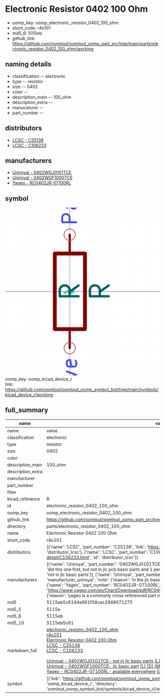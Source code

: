 # Electronic Resistor 0402 100 Ohm

  
* oomp_key: oomp_electronic_resistor_0402_100_ohm 
* short_code: r4o101
* md5_6: 5115eb  
* github_link: https://github.com/oomlout/oomlout_oomp_part_src/tree/main/parts/electronic_resistor_0402_100_ohm/working  
## naming details
* classification -- electronic
* type -- resistor
* size -- 0402
* color -- 
* description_main -- 100_ohm
* description_extra -- 
* manucaturer -- 
* part_number -- 

## distributors
* [LCSC - C25138](https://lcsc.com/product-detail/C25138.html)  
* [LCSC - C106233](https://lcsc.com/product-detail/C106233.html)  

## manufacturers
* [Uniroyal - 0402WGJ0101TCE]()  
* [Uniroyal - 0402WGF1000TCE]()  
* [Yageo - RC0402JR-07100RL](https://www.yageo.com/en/Chart/Download/pdf/RC0402JR-07100RL)  

## symbol

![](symbol/0/working/working_600.png)  
oomp_key: oomp_kicad_device_r  
link: https://github.com/oomlout/oomlout_oomp_symbol_bot/tree/main/symbols/kicad_device_r/working  


## full_summary
| name | value | 
| --- | --- | 
| name | value | 
| classification | electronic | 
| type | resistor | 
| size | 0402 | 
| color |  | 
| description_main | 100_ohm | 
| description_extra |  | 
| manufacturer |  | 
| part_number |  | 
| filter |  | 
| kicad_reference | R | 
| id | electronic_resistor_0402_100_ohm | 
| oomp_key | oomp_electronic_resistor_0402_100_ohm | 
| github_link | https://github.com/oomlout/oomlout_oomp_part_src/tree/main/parts/electronic_resistor_0402_100_ohm/working | 
| directory | parts/electronic_resistor_0402_100_ohm | 
| name | Electronic Resistor 0402 100 Ohm | 
| short_code | r4o101 | 
| distributors | [{'name': 'LCSC', 'part_number': 'C25138', 'link': 'https://lcsc.com/product-detail/C25138.html', 'id': 'distributor_lcsc'}, {'name': 'LCSC', 'part_number': 'C106233', 'link': 'https://lcsc.com/product-detail/C106233.html', 'id': 'distributor_lcsc'}] | 
| manufacturers | [{'name': 'Uniroyal', 'part_number': '0402WGJ0101TCE', 'link': '', 'id': 'manufacturer_uniroyal', 'note': {'reason': 'did this one first, but not in jlc pcb basic parts and 1 percent are and they are the same price', 'reason_short': 'not in jlc basic parts'}}, {'name': 'Uniroyal', 'part_number': '0402WGF1000TCE', 'link': '', 'id': 'manufacturer_uniroyal', 'note': {'reason': 'in the jlc basic parts catalogue', 'reason_short': 'jlc basic part'}}, {'name': 'Yageo', 'part_number': 'RC0402JR-07100RL', 'link': 'https://www.yageo.com/en/Chart/Download/pdf/RC0402JR-07100RL', 'id': 'manufacturer_yageo', 'note': {'reason': 'yageo is a commonly cross referenced part number', 'reason_short': 'available everywhere'}}] | 
| md5 | 5115eb5c6144e661f58cec2948671275 | 
| md5_5 | 5115e | 
| md5_6 | 5115eb | 
| md5_10 | 5115eb5c61 | 
| markdown_full | [electronic_resistor_0402_100_ohm](https://github.com/oomlout/oomlout_oomp_part_src/tree/main/parts/electronic_resistor_0402_100_ohm/working)<br>[r4o101](https://github.com/oomlout/oomlout_oomp_part_src/tree/main/parts/electronic_resistor_0402_100_ohm/working)<br>[Electronic Resistor 0402 100 Ohm](https://github.com/oomlout/oomlout_oomp_part_src/tree/main/parts/electronic_resistor_0402_100_ohm/working)<br>[LCSC - C25138<br>](https://lcsc.com/product-detail/C25138.html)[LCSC - C106233<br>](https://lcsc.com/product-detail/C106233.html)<br>[Uniroyal - 0402WGJ0101TCE- not in jlc basic parts]() [(L)  ](https://www.lcsc.com/search?q=0402WGJ0101TCE)[(D)  ](https://www.digikey.com/en/products?keywords=0402WGJ0101TCE)[(M)  ](https://www.mouser.com/Search/Refine?Keyword=0402WGJ0101TCE)[(N)  ](https://www.newark.com/search?st=0402WGJ0101TCE)[(SZ)  ](https://so.szlcsc.com/global.html?k=0402WGJ0101TCE)<br>[Uniroyal - 0402WGF1000TCE- jlc basic part]() [(L)  ](https://www.lcsc.com/search?q=0402WGF1000TCE)[(D)  ](https://www.digikey.com/en/products?keywords=0402WGF1000TCE)[(M)  ](https://www.mouser.com/Search/Refine?Keyword=0402WGF1000TCE)[(N)  ](https://www.newark.com/search?st=0402WGF1000TCE)[(SZ)  ](https://so.szlcsc.com/global.html?k=0402WGF1000TCE)<br>[Yageo - RC0402JR-07100RL- available everywhere](https://www.yageo.com/en/Chart/Download/pdf/RC0402JR-07100RL) [(L)  ](https://www.lcsc.com/search?q=RC0402JR-07100RL)[(D)  ](https://www.digikey.com/en/products?keywords=RC0402JR-07100RL)[(M)  ](https://www.mouser.com/Search/Refine?Keyword=RC0402JR-07100RL)[(N)  ](https://www.newark.com/search?st=RC0402JR-07100RL)[(SZ)  ](https://so.szlcsc.com/global.html?k=RC0402JR-07100RL)<br> | 
| symbol | [{'link': 'https://github.com/oomlout/oomlout_oomp_symbol_bot/tree/main/symbols/kicad_device_r', 'oomp_key': 'oomp_kicad_device_r', 'directory': 'oomlout_oomp_symbol_bot/symbols/kicad_device_r//working/working.kicad_sym'}] | 
